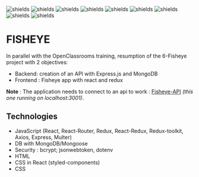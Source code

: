![shields](https://img.shields.io/badge/version-v1.0-blue)
![shields](https://img.shields.io/badge/make_with-Frontend_:_React_in_create--react--app-red)
![shields](https://img.shields.io/badge/make_with-Backend_:_Express-red) ![shields](https://img.shields.io/badge/make_with-MongoDB-red)
![shields](https://img.shields.io/badge/make_with-react--router-yellow) ![shields](https://img.shields.io/badge/make_with-redux-yellow) ![shields](https://img.shields.io/badge/make_with-Axios-yellow)
![shields](https://img.shields.io/badge/design-OpenClassroom-green) ![shields](https://img.shields.io/badge/web_dev-David_Weiland-green)

# FISHEYE

In parallel with the OpenClassrooms training, resumption of the 6-Fisheye project with 2 objectives: 
- Backend: creation of an API with Express.js and MongoDB
- Frontend : Fisheye app with react and redux

__Note__ : The application needs to connect to an api to work : [Fisheye-API](https://github.com/DavidWeiland/P15_fisheye/backend) *(this one running on localhost:3001)*.

## Technologies

- JavaScript (React, React-Router, Redux, React-Redux, Redux-toolkit, Axios, Express, Multer)
- DB with MongoDB/Mongoose
- Security : bcrypt; jsonwebtoken, dotenv
- HTML
- CSS in React (styled-components)
- CSS